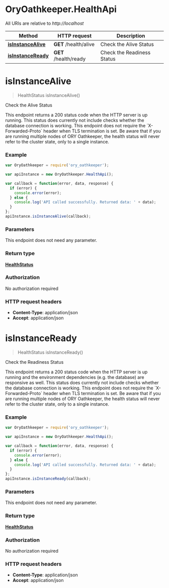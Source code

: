 # OryOathkeeper.HealthApi

All URIs are relative to *http://localhost*

Method | HTTP request | Description
------------- | ------------- | -------------
[**isInstanceAlive**](HealthApi.md#isInstanceAlive) | **GET** /health/alive | Check the Alive Status
[**isInstanceReady**](HealthApi.md#isInstanceReady) | **GET** /health/ready | Check the Readiness Status


<a name="isInstanceAlive"></a>
# **isInstanceAlive**
> HealthStatus isInstanceAlive()

Check the Alive Status

This endpoint returns a 200 status code when the HTTP server is up running. This status does currently not include checks whether the database connection is working. This endpoint does not require the &#x60;X-Forwarded-Proto&#x60; header when TLS termination is set.  Be aware that if you are running multiple nodes of ORY Oathkeeper, the health status will never refer to the cluster state, only to a single instance.

### Example
```javascript
var OryOathkeeper = require('ory_oathkeeper');

var apiInstance = new OryOathkeeper.HealthApi();

var callback = function(error, data, response) {
  if (error) {
    console.error(error);
  } else {
    console.log('API called successfully. Returned data: ' + data);
  }
};
apiInstance.isInstanceAlive(callback);
```

### Parameters
This endpoint does not need any parameter.

### Return type

[**HealthStatus**](HealthStatus.md)

### Authorization

No authorization required

### HTTP request headers

 - **Content-Type**: application/json
 - **Accept**: application/json

<a name="isInstanceReady"></a>
# **isInstanceReady**
> HealthStatus isInstanceReady()

Check the Readiness Status

This endpoint returns a 200 status code when the HTTP server is up running and the environment dependencies (e.g. the database) are responsive as well.  This status does currently not include checks whether the database connection is working. This endpoint does not require the &#x60;X-Forwarded-Proto&#x60; header when TLS termination is set.  Be aware that if you are running multiple nodes of ORY Oathkeeper, the health status will never refer to the cluster state, only to a single instance.

### Example
```javascript
var OryOathkeeper = require('ory_oathkeeper');

var apiInstance = new OryOathkeeper.HealthApi();

var callback = function(error, data, response) {
  if (error) {
    console.error(error);
  } else {
    console.log('API called successfully. Returned data: ' + data);
  }
};
apiInstance.isInstanceReady(callback);
```

### Parameters
This endpoint does not need any parameter.

### Return type

[**HealthStatus**](HealthStatus.md)

### Authorization

No authorization required

### HTTP request headers

 - **Content-Type**: application/json
 - **Accept**: application/json

